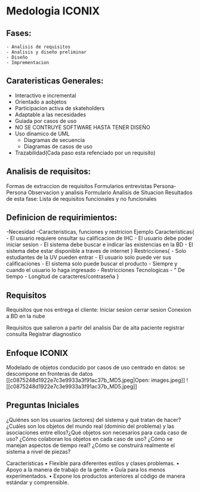 # Medologia ICONIX
## Fases:
	- Analisis de requisitos
	- Analisis y diseño preliminar
	- Diseño
	- Imprementacion

## Carateristicas Generales:
 - Interactivo e incremental
 - Orientado a aobjetos
 - Participacion activa de skateholders
 - Adaptable a las necesidades
 - Guiada por casos de uso
 - NO SE CONTRUYE SOFTWARE HASTA TENER DISEÑO
 - Uso dinamico de UML
	 - Diagramas de secuencia
	 - Diagramas de casos de uso
- Trazabilidad(Cada paso esta refenciado por un requisito)

## Analisis de requisitos:
Formas de extraccion de requisitos
	 Formularios
	 entrevistas
	 Persona-Persona
	 Observacion y analisis
	 Formulario
	 Analisis de Situacion
Resultados de esta fase:
	Lista de requisitos funcionales y no funcionales

## Definicion de requirimientos:
-Necesidad
-Caracteristicas, funciones y restricion
		Ejemplo
			Caracteristicas{
			- El usuario requiere  onsultar su calificacion de IHC
			- El usuario debe poder iniciar sesion
			- El sistema debe buscar e indicar las existencias en la BD
			- El sistema debe estar disponible a traves de internet
			}
			Restricciones{
			- Solo estudiantes de la UV pueden entrar
			- El usuario solo puede ver sus calificaciones
			- El sistema solo puede buscar el producto
			- Siempre y cuando el usuario lo haga ingresado
			- Restricciones Tecnologicas
			- " De tiempo
			- Longitud de caracteres/contraseña
			}

## Requisitos
Requisitos que nos entrega el cliente:
Iniciar sesion
cerrar sesion
Conexion a BD en la nube



Requisitos que salieron a partir del analisis
Dar de alta paciente
registrar consulta
Registrar diagnostico



## Enfoque ICONIX

Modelado de objetos conducido por casos de uso
centrado en datos: se descompone en fronteras de datos
[[c0875248d1922e7c3e9933a3f91ac37b_MD5.jpeg|Open: images.jpeg]]
![[c0875248d1922e7c3e9933a3f91ac37b_MD5.jpeg]]

## Preguntas Iniciales

¿Quiénes son los usuarios (actores) del sistema y qué tratan de hacer?
¿Cuáles son los objetos del mundo real (dominio del problema) y las asociaciones entre ellos?¿Qué objetos son necesarios para cada caso de uso?
¿Cómo colaboran los objetos en cada caso de uso?
¿Cómo se manejan aspectos de tiempo real?
¿Cómo se construirá realmente el sistema a nivel de piezas?


Características
• Flexible para diferentes estilos y clases problemas.
• Apoyo a la manera de trabajo de la gente.
• Guía para los menos experimentados.
• Expone los productos anteriores al código de manera estándar y comprensible.
